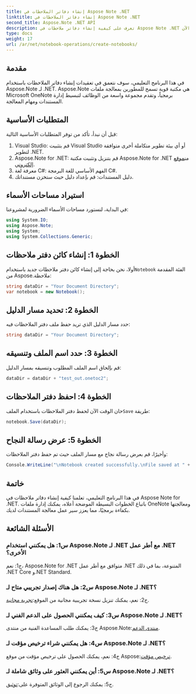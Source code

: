 ```yaml
---
title: إنشاء دفاتر الملاحظات في Aspose Note .NET
linktitle: إنشاء دفاتر الملاحظات في Aspose Note .NET
second_title: Aspose.Note .NET API
description: تعرف على كيفية إنشاء دفاتر ملاحظات في Aspose Note .NET دون عناء. عزز سير عمل معالجة المستندات لديك الآن.
type: docs
weight: 17
url: /ar/net/notebook-operations/create-notebooks/
---
```

## مقدمة

في هذا البرنامج التعليمي، سوف نتعمق في تعقيدات إنشاء دفاتر الملاحظات باستخدام Aspose.Note لـ .NET. Aspose.Note هي مكتبة قوية تسمح للمطورين بمعالجة ملفات Microsoft OneNote برمجياً، وتقدم مجموعة واسعة من الوظائف لتبسيط إدارة المستندات ومهام المعالجة.

## المتطلبات الأساسية

قبل أن نبدأ، تأكد من توفر المتطلبات الأساسية التالية:

1. Visual Studio: قم بتثبيت Visual Studio أو أي بيئة تطوير متكاملة أخرى متوافقة لتطوير .NET.
2.  Aspose.Note for .NET: قم بتنزيل وتثبيت مكتبة Aspose.Note for .NET من[موقع إلكتروني](https://releases.aspose.com/note/net/).
3. معرفة لغة C#: الفهم الأساسي للغة البرمجة C#.
4. دليل المستندات: قم بإعداد دليل حيث ستخزن مستنداتك.

## استيراد مساحات الأسماء

في البداية، لنستورد مساحات الأسماء الضرورية لمشروعنا:

```csharp
using System.IO;
using Aspose.Note;
using System;
using System.Collections.Generic;
```

## الخطوة 1: إنشاء كائن دفتر ملاحظات

 أولا، نحن بحاجة إلى إنشاء كائن دفتر ملاحظات جديد باستخدام`Notebook` الفئة المقدمة من Aspose.ملاحظة:

```csharp
string dataDir = "Your Document Directory";
var notebook = new Notebook();
```

## الخطوة 2: تحديد مسار الدليل

حدد مسار الدليل الذي تريد حفظ ملف دفتر الملاحظات فيه:

```csharp
string dataDir = "Your Document Directory";
```

## الخطوة 3: حدد اسم الملف وتنسيقه

قم بإلحاق اسم الملف المطلوب وتنسيقه بمسار الدليل:

```csharp
dataDir = dataDir + "test_out.onetoc2";
```

## الخطوة 4: احفظ دفتر الملاحظات

 حان الوقت الآن لحفظ دفتر الملاحظات باستخدام الملف`Save` طريقة:

```csharp
notebook.Save(dataDir);
```

## الخطوة 5: عرض رسالة النجاح

وأخيرًا، قم بعرض رسالة نجاح مع مسار الملف حيث تم حفظ دفتر الملاحظات:

```csharp
Console.WriteLine("\nNotebook created successfully.\nFile saved at " + dataDir);
```

## خاتمة

في هذا البرنامج التعليمي، تعلمنا كيفية إنشاء دفاتر ملاحظات في Aspose Note for .NET. باتباع الخطوات البسيطة الموضحة أعلاه، يمكنك إدارة ملفات OneNote ومعالجتها بكفاءة برمجيًا، مما يعزز سير عمل معالجة المستندات لديك.

## الأسئلة الشائعة

### س1: هل يمكنني استخدام Aspose.Note لـ .NET مع أطر عمل .NET الأخرى؟

ج1: نعم، Aspose.Note for .NET متوافق مع أطر عمل .NET المتنوعة، بما في ذلك .NET Core و.NET Standard.

### س2: هل هناك إصدار تجريبي متاح لـ Aspose.Note لـ .NET؟

 ج2: نعم، يمكنك تنزيل نسخة تجريبية مجانية من الموقع:[تجربة مجانية](https://releases.aspose.com/).

### س3: كيف يمكنني الحصول على الدعم الفني لـ Aspose.Note لـ .NET؟

 ج3: يمكنك طلب المساعدة الفنية من منتدى Aspose.Note:[منتدى الدعم](https://forum.aspose.com/c/note/28).

### س4: هل يمكنني شراء ترخيص مؤقت لـ Aspose.Note لـ .NET؟

ج4: نعم، يمكنك الحصول على ترخيص مؤقت من موقع Aspose:[ترخيص مؤقت](https://purchase.aspose.com/temporary-license/).

### س5: أين يمكنني العثور على وثائق شاملة لـ Aspose.Note لـ .NET؟

 ج5: يمكنك الرجوع إلى الوثائق المتوفرة على:[توثيق](https://reference.aspose.com/note/net/).



